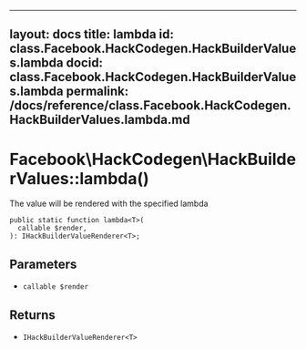 
***

layout: docs
title: lambda
id: class.Facebook.HackCodegen.HackBuilderValues.lambda
docid: class.Facebook.HackCodegen.HackBuilderValues.lambda
permalink: /docs/reference/class.Facebook.HackCodegen.HackBuilderValues.lambda.md
---







# Facebook\\HackCodegen\\HackBuilderValues::lambda()




The value will be rendered with the specified lambda




``` Hack
public static function lambda<T>(
  callable $render,
): IHackBuilderValueRenderer<T>;
```




## Parameters




- ` callable $render `




## Returns




+ ` IHackBuilderValueRenderer<T> `